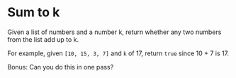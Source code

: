 # Sum to k

Given a list of numbers and a number k, return whether any two numbers from the list add up to k.

For example, given `[10, 15, 3, 7]` and `k` of 17, return `true` since 10 + 7 is 17.

Bonus: Can you do this in one pass?
